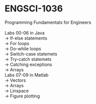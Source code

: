 # ENGSCI-1036
Programming Fundamentals for Engineers <br />
<br />
Labs 00-06 in Java <br />
→ If-else statements <br />
→ For loops <br />
→ Do-while loops <br />
→ Switch-case statemets <br />
→ Try-catch statemets <br />
→ Catching exceptions <br />
→ Arrays <br />
Labs 07-09 in Matlab <br />
→ Vectors <br />
→ Arrays <br />
→ Linspace <br />
→ Figure plotting <br />
